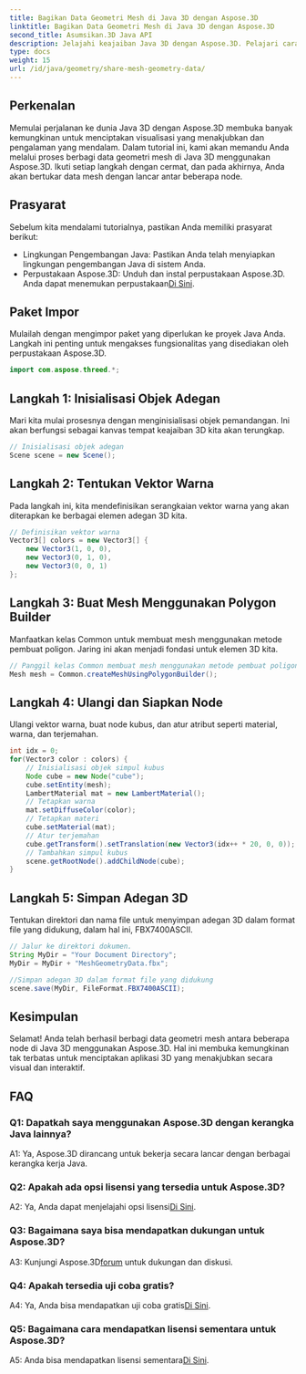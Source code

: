 ```yaml
---
title: Bagikan Data Geometri Mesh di Java 3D dengan Aspose.3D
linktitle: Bagikan Data Geometri Mesh di Java 3D dengan Aspose.3D
second_title: Asumsikan.3D Java API
description: Jelajahi keajaiban Java 3D dengan Aspose.3D. Pelajari cara berbagi data geometri mesh dengan mudah antar node dalam tutorial komprehensif ini.
type: docs
weight: 15
url: /id/java/geometry/share-mesh-geometry-data/
---
```

## Perkenalan

Memulai perjalanan ke dunia Java 3D dengan Aspose.3D membuka banyak kemungkinan untuk menciptakan visualisasi yang menakjubkan dan pengalaman yang mendalam. Dalam tutorial ini, kami akan memandu Anda melalui proses berbagi data geometri mesh di Java 3D menggunakan Aspose.3D. Ikuti setiap langkah dengan cermat, dan pada akhirnya, Anda akan bertukar data mesh dengan lancar antar beberapa node.

## Prasyarat

Sebelum kita mendalami tutorialnya, pastikan Anda memiliki prasyarat berikut:

- Lingkungan Pengembangan Java: Pastikan Anda telah menyiapkan lingkungan pengembangan Java di sistem Anda.
-  Perpustakaan Aspose.3D: Unduh dan instal perpustakaan Aspose.3D. Anda dapat menemukan perpustakaan[Di Sini](https://releases.aspose.com/3d/java/).

## Paket Impor

Mulailah dengan mengimpor paket yang diperlukan ke proyek Java Anda. Langkah ini penting untuk mengakses fungsionalitas yang disediakan oleh perpustakaan Aspose.3D.

```java
import com.aspose.threed.*;
```

## Langkah 1: Inisialisasi Objek Adegan

Mari kita mulai prosesnya dengan menginisialisasi objek pemandangan. Ini akan berfungsi sebagai kanvas tempat keajaiban 3D kita akan terungkap.

```java
// Inisialisasi objek adegan
Scene scene = new Scene();
```

## Langkah 2: Tentukan Vektor Warna

Pada langkah ini, kita mendefinisikan serangkaian vektor warna yang akan diterapkan ke berbagai elemen adegan 3D kita.

```java
// Definisikan vektor warna
Vector3[] colors = new Vector3[] {
    new Vector3(1, 0, 0),
    new Vector3(0, 1, 0),
    new Vector3(0, 0, 1)
};
```

## Langkah 3: Buat Mesh Menggunakan Polygon Builder

Manfaatkan kelas Common untuk membuat mesh menggunakan metode pembuat poligon. Jaring ini akan menjadi fondasi untuk elemen 3D kita.

```java
// Panggil kelas Common membuat mesh menggunakan metode pembuat poligon untuk menyetel instance mesh
Mesh mesh = Common.createMeshUsingPolygonBuilder();
```

## Langkah 4: Ulangi dan Siapkan Node

Ulangi vektor warna, buat node kubus, dan atur atribut seperti material, warna, dan terjemahan.

```java
int idx = 0;
for(Vector3 color : colors) {
    // Inisialisasi objek simpul kubus
    Node cube = new Node("cube");
    cube.setEntity(mesh);
    LambertMaterial mat = new LambertMaterial();
    // Tetapkan warna
    mat.setDiffuseColor(color);
    // Tetapkan materi
    cube.setMaterial(mat);
    // Atur terjemahan
    cube.getTransform().setTranslation(new Vector3(idx++ * 20, 0, 0));
    // Tambahkan simpul kubus
    scene.getRootNode().addChildNode(cube);
}
```

## Langkah 5: Simpan Adegan 3D

Tentukan direktori dan nama file untuk menyimpan adegan 3D dalam format file yang didukung, dalam hal ini, FBX7400ASCII.

```java
// Jalur ke direktori dokumen.
String MyDir = "Your Document Directory";
MyDir = MyDir + "MeshGeometryData.fbx";

//Simpan adegan 3D dalam format file yang didukung
scene.save(MyDir, FileFormat.FBX7400ASCII);
```

## Kesimpulan

Selamat! Anda telah berhasil berbagi data geometri mesh antara beberapa node di Java 3D menggunakan Aspose.3D. Hal ini membuka kemungkinan tak terbatas untuk menciptakan aplikasi 3D yang menakjubkan secara visual dan interaktif.

## FAQ

### Q1: Dapatkah saya menggunakan Aspose.3D dengan kerangka Java lainnya?

A1: Ya, Aspose.3D dirancang untuk bekerja secara lancar dengan berbagai kerangka kerja Java.

### Q2: Apakah ada opsi lisensi yang tersedia untuk Aspose.3D?

 A2: Ya, Anda dapat menjelajahi opsi lisensi[Di Sini](https://purchase.aspose.com/buy).

### Q3: Bagaimana saya bisa mendapatkan dukungan untuk Aspose.3D?

 A3: Kunjungi Aspose.3D[forum](https://forum.aspose.com/c/3d/18) untuk dukungan dan diskusi.

### Q4: Apakah tersedia uji coba gratis?

 A4: Ya, Anda bisa mendapatkan uji coba gratis[Di Sini](https://releases.aspose.com/).

### Q5: Bagaimana cara mendapatkan lisensi sementara untuk Aspose.3D?

 A5: Anda bisa mendapatkan lisensi sementara[Di Sini](https://purchase.aspose.com/temporary-license/).